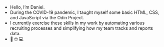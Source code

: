 - Hello, I’m Daniel.
- During the COVID-19 pandemic, I taught myself some basic HTML, CSS, and JavaScript via the Odin Project.
- I currently exercise these skills in my work by automating various recruiting processes and simplifying how my team tracks and reports data.
- 👋 🤓 💻
